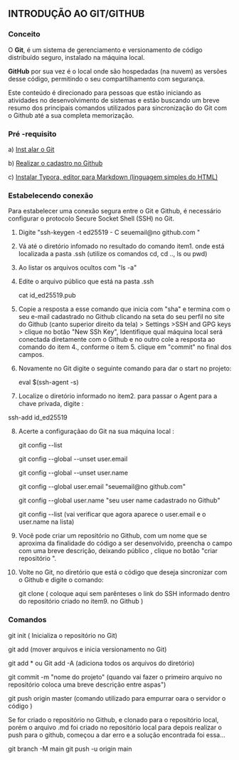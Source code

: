 ## INTRODUÇÃO AO GIT/GITHUB

### Conceito

O **Git**, é um sistema de gerenciamento e versionamento de código distribuído seguro, instalado na máquina local.

**GitHub** por sua vez é o local onde são hospedadas (na nuvem) as versões desse código, permitindo o seu compartilhamento com segurança.

Este conteúdo é direcionado para pessoas que estão iniciando as atividades no desenvolvimento de sistemas e estão buscando um breve resumo dos principais comandos utilizados para sincronização do Git com o Github até a sua completa memorização.   



### Pré -requisito

a) [Inst alar o Git](https://git-scm.com/) 

b) [Realizar o cadastro no Github](https://github.com/)

c) [Instalar Typora,  editor para  Markdown (linguagem simples do HTML)](https://typora.io/)



### Estabelecendo conexão  

Para estabelecer uma conexão segura entre o Git e Github, é necessário configurar o protocolo Secure Socket Shell (SSH) no Git.

1)  Digite "ssh-keygen -t ed25519 - C seuemail@no github.com "

2) Vá até o diretório infomado no resultado do comando item1. onde está localizada a pasta .ssh (utilize os comandos cd, cd .., ls ou pwd)

3) Ao listar os arquivos ocultos  com "ls -a"

4) Edite  o arquivo público que está na pasta .ssh 

   cat id_ed25519.pub

5) Copie a resposta a esse comando que inicia com "sha" e termina com o seu e-mail cadastrado no Github clicando na seta do seu perfil no site do Github (canto superior direito da tela) > Settings >SSH and GPG keys > clique  no botão "New SSh Key", Identifique qual máquina local será conectada diretamente com o Github e no outro cole a resposta ao comando  do item 4., conforme o item 5. clique em "commit" no final dos campos.

6) Novamente no Git digite o seguinte comando para dar o start no projeto:

   eval $(ssh-agent -s)

7)  Localize o diretório informado no item2.  para passar o Agent para a chave privada, digite :

   ssh-add id_ed25519         

8) Acerte a configuraçãao do Git na sua máquina local :

   git config --list

   git config  --global --unset user.email 

   git config  --global --unset user.name

   git config  --global user.email "seuemail@no github.com"

   git config  --global user.name "seu user name cadastrado no Github"

   git config --list   (vai verificar que agora aparece o user.email e o user.name na lista)

9) Você pode  criar um repositório no Github, com um nome que se aproxima da finalidade do código a ser desenvolvido, preencha o campo com uma breve descrição, deixando público , clique no botão "criar repositório ".

10) Volte no Git, no diretório que está o código que deseja sincronizar com o Github e digite o comando:

    git clone ( coloque aqui sem parênteses o link do SSH informado dentro do repositório criado no item9. no Github )

    

### Comandos

git init  ( Inicializa o repositório no Git)

git add (mover arquivos e inicia versionamento no Git)

git add * ou Git add -A  (adiciona todos os arquivos do diretório)

git  commit -m "nome do projeto"  (quando vai fazer o primeiro arquivo no repositório coloca uma breve descrição entre aspas")

git push origin master  (comando utilizado para empurrar oara o servidor o código )


Se for criado o repositório no Github, e clonado para o repositório local, porém o arquivo .md foi criado no repositório local para depois realizar o push para o github, começou a dar erro e a solução encontrada foi essa...

git branch -M main 
git push -u origin main 

